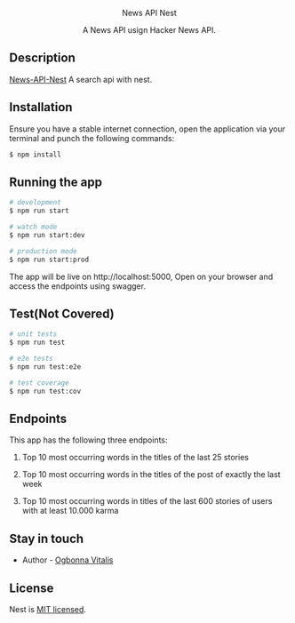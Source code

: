 <p align="center">
  News API Nest
</p>

<p align="center">A News API usign Hacker News API.</p>

## Description

[News-API-Nest](https://github.com/agavitalis/news-api-nest.git) A search api with nest.

## Installation

Ensure you have a stable internet connection, open the application via your terminal and punch the following commands:

```bash
$ npm install
```

## Running the app

```bash
# development
$ npm run start

# watch mode
$ npm run start:dev

# production mode
$ npm run start:prod
```
The app will be live on http://localhost:5000, Open on your browser and access the endpoints using swagger.
## Test(Not Covered)

```bash
# unit tests
$ npm run test

# e2e tests
$ npm run test:e2e

# test coverage
$ npm run test:cov
```

## Endpoints


This app has the following  three endpoints:

1. Top 10 most occurring words in the titles of the last 25 stories

2. Top 10 most occurring words in the titles of the post of exactly the last week

3.  Top 10 most occurring words in titles of the last 600 stories of users with at least 10.000 karma


## Stay in touch

- Author - [Ogbonna Vitalis](agavitalisogbonna@gmail.com)
## License

Nest is [MIT licensed](LICENSE).
